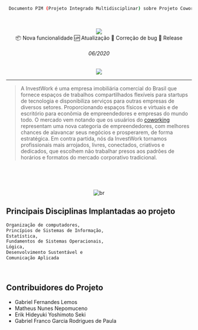 
<div align="center">

```sh
 Documento PIM (Projeto Integrado Multidisciplinar) sobre Projeto Coworking.
  
```
</br>

<img src="https://user-images.githubusercontent.com/56083781/132933128-4881e343-a138-4f49-87c0-6516eab071af.gif">

<div align="center">📦 Nova funcionalidade 🆙 Atualização 🐞 Correção de bug 🏁 Release</div>

###### <i>06/2020</i>

[![](https://user-images.githubusercontent.com/56083781/98312459-8621cf80-1fb0-11eb-9148-ea3deeda0060.png)]()
  

</div>

***

>   A InvestWork é uma empresa imobiliária comercial do Brasil que fornece espaços de trabalhos compartilhados flexíveis para startups de tecnologia e disponibiliza serviços para outras empresas de diversos setores. Proporcionando espaços físicos e virtuais e de escritório para econômia de empreendedores e empresas do mundo todo.
O mercado vem notando que os usuários do [coworking](https://www.google.com/search?q=coworking&rlz=1C1GCEU_pt-BRBR893BR893&oq=coworking&aqs=chrome..69i57j35i39j0i512l3j69i60l2j69i61.3209j0j7&sourceid=chrome&ie=UTF-8) representam uma nova categoria de empreendedores, com melhores chances de alavancar seus negócios e prosperarem, de forma estratégica. Em contra partida, nós da InvestWork tornamos profissionais mais arrojados, livres, conectados, criativos e dedicados, que escolhem não trabalhar presos aos padrões de horários e formatos do mercado corporativo tradicional.


</br>
</br>
</br>

<div align="center">
  
  ![br](https://user-images.githubusercontent.com/56083781/132932861-3a754afa-adff-47fb-bc57-de4ef7da77d0.gif)
  
 <!--<img src="https://user-images.githubusercontent.com/56083781/132932784-c758f7b1-d14f-401f-af8e-18ce24db7caf.gif">-->

  
</div>



## Principais Disciplinas Implantadas ao projeto
```sh
Organização de computadores, 
Princípios de Sistemas de Informação, 
Estatística, 
Fundamentos de Sistemas Operacionais, 
Lógica, 
Desenvolvimento Sustentável e 
Comunicação Aplicada
```

</br>

## Contribuidores do Projeto
* Gabriel Fernandes Lemos
* Matheus Nunes Nepomuceno 
* Erik Hideyuki Yoshimoto Seki 
* Gabriel Franco Garcia Rodrigues de Paula 

